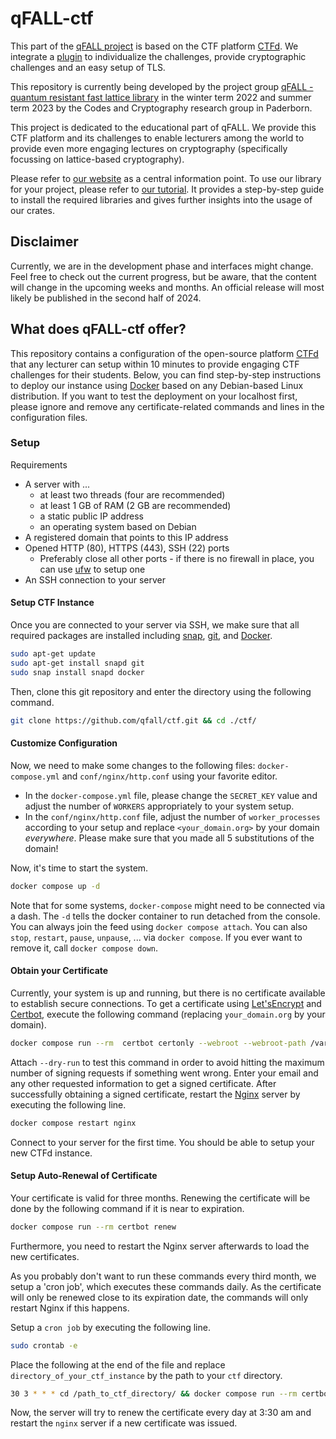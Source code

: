 # qFALL-ctf

This part of the [qFALL project](https://qfall.github.io/) is based on the CTF platform [CTFd](https://github.com/CTFd/CTFd).
We integrate a [plugin](https://github.com/MelonShooter/ctfd-individual-flags-plugin) to individualize the challenges, provide cryptographic challenges and an easy setup of TLS.

This repository is currently being developed by the project group [qFALL - quantum resistant fast lattice library](https://cs.uni-paderborn.de/cuk/lehre/veranstaltungen/ws-2022-23/project-group-qfall) in the winter term 2022 and summer term 2023 by the Codes and Cryptography research group in Paderborn.

This project is dedicated to the educational part of qFALL.
We provide this CTF platform and its challenges to enable lecturers among the world to provide even more engaging lectures on cryptography (specifically focussing on lattice-based cryptography).

Please refer to [our website](https://qfall.github.io/) as a central information point.
To use our library for your project, please refer to [our tutorial](https://qfall.github.io/book/index.html).
It provides a step-by-step guide to install the required libraries and gives further insights into the usage of our crates.

## Disclaimer

Currently, we are in the development phase and interfaces might change.
Feel free to check out the current progress, but be aware, that the content will
change in the upcoming weeks and months. An official release will most likely be published in the second half of 2024.

## What does qFALL-ctf offer?
This repository contains a configuration of the open-source platform [CTFd](https://github.com/CTFd/) that any lecturer can setup within 10 minutes to provide engaging CTF challenges for their students.
Below, you can find step-by-step instructions to deploy our instance using [Docker](https://docker.com) based on any Debian-based Linux distribution.
If you want to test the deployment on your localhost first, please ignore and remove any certificate-related commands and lines in the configuration files.

### Setup

Requirements
- A server with ...
    - at least two threads (four are recommended)
    - at least 1 GB of RAM (2 GB are recommended)
    - a static public IP address
    - an operating system based on Debian
- A registered domain that points to this IP address
- Opened HTTP (80), HTTPS (443), SSH (22) ports
    - Preferably close all other ports - if there is no firewall in place, you can use [ufw](https://wiki.ubuntu.com/UncomplicatedFirewall) to setup one
- An SSH connection to your server

#### Setup CTF Instance
Once you are connected to your server via SSH, we make sure that all required packages are installed including [snap](https://snapcraft.io/), [git](https://git-scm.com/), and [Docker](https://docker.com).
```bash
sudo apt-get update
sudo apt-get install snapd git
sudo snap install snapd docker
```

Then, clone this git repository and enter the directory using the following command.
```bash
git clone https://github.com/qfall/ctf.git && cd ./ctf/
```

#### Customize Configuration
Now, we need to make some changes to the following files: `docker-compose.yml` and `conf/nginx/http.conf` using your favorite editor.
- In the `docker-compose.yml` file, please change the `SECRET_KEY` value and adjust the number of `WORKERS` appropriately to your system setup.
- In the `conf/nginx/http.conf` file, adjust the number of `worker_processes` according to your setup and replace `<your_domain.org>` by your domain *everywhere*. Please make sure that you made all 5 substitutions of the domain!

Now, it's time to start the system.
```bash
docker compose up -d
```
Note that for some systems, `docker-compose` might need to be connected via a dash.
The `-d` tells the docker container to run detached from the console.
You can always join the feed using `docker compose attach`.
You can also `stop`, `restart`, `pause`, `unpause`, ... via `docker compose`.
If you ever want to remove it, call `docker compose down`.

#### Obtain your Certificate
Currently, your system is up and running, but there is no certificate available to establish secure connections.
To get a certificate using [Let'sEncrypt](https://letsencrypt.org/) and [Certbot](https://certbot.eff.org/), execute the following command (replacing `your_domain.org` by your domain).
```bash
docker compose run --rm  certbot certonly --webroot --webroot-path /var/www/certbot/ -d your_domain.org
```
Attach `--dry-run` to test this command in order to avoid hitting the maximum number of signing requests if something went wrong.
Enter your email and any other requested information to get a signed certificate.
After successfully obtaining a signed certificate, restart the [Nginx](https://nginx.org) server by executing the following line.
```bash
docker compose restart nginx
```
Connect to your server for the first time. You should be able to setup your new CTFd instance.

#### Setup Auto-Renewal of Certificate
Your certificate is valid for three months.
Renewing the certificate will be done by the following command if it is near to expiration.
```bash
docker compose run --rm certbot renew
```
Furthermore, you need to restart the Nginx server afterwards to load the new certificates.

As you probably don't want to run these commands every third month, we setup a 'cron job', which executes these commands daily.
As the certificate will only be renewed close to its expiration date, the commands will only restart Nginx if this happens.

Setup a `cron job` by executing the following line.
```bash
sudo crontab -e
```
Place the following at the end of the file and replace `directory_of_your_ctf_instance` by the path to your `ctf` directory.
```bash
30 3 * * * cd /path_to_ctf_directory/ && docker compose run --rm certbot renew --post-hook "docker compose restart nginx"
```
Now, the server will try to renew the certificate every day at 3:30 am and restart the `nginx` server if a new certificate was issued.
